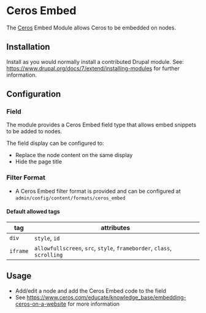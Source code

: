 # Ceros Embed

The [Ceros](https://www.ceros.com/) Embed Module allows Ceros to be embedded on
nodes.

## Installation

Install as you would normally install a contributed Drupal module. See:
https://www.drupal.org/docs/7/extend/installing-modules
for further information.

## Configuration

### Field
The module provides a Ceros Embed field type that allows embed snippets to be
added to nodes.

The field display can be configured to:
* Replace the node content on the same display
* Hide the page title

### Filter Format
* A Ceros Embed filter format is provided and can be configured at
`admin/config/content/formats/ceros_embed`

#### Default allowed tags

| tag      | attributes                                                             |
| -------- | ---------------------------------------------------------------------- |
| `div`    | `style`, `id`                                                          |
| `iframe` | `allowfullscreen`, `src`, `style`, `frameborder`, `class`, `scrolling` |

## Usage

* Add/edit a node and add the Ceros Embed code to the field
* See https://www.ceros.com/educate/knowledge_base/embedding-ceros-on-a-website
  for more information
